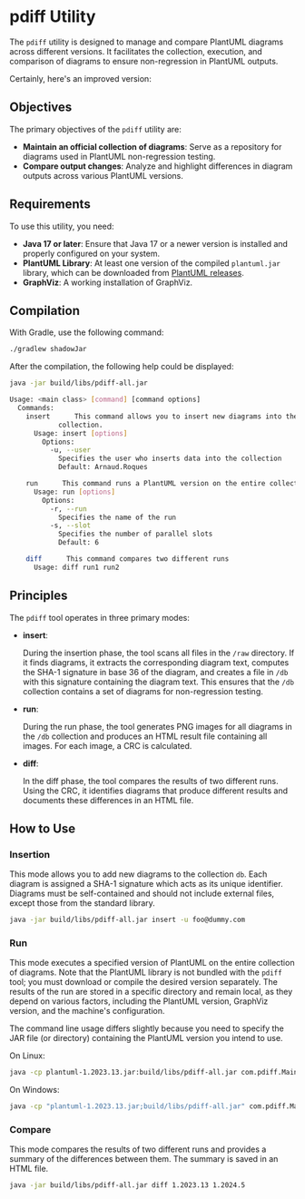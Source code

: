 # pdiff Utility

The `pdiff` utility is designed to manage and compare PlantUML diagrams across different versions.
It facilitates the collection, execution, and comparison of diagrams to ensure non-regression in PlantUML outputs.

Certainly, here's an improved version:

## Objectives

The primary objectives of the `pdiff` utility are:

- **Maintain an official collection of diagrams**: Serve as a repository for diagrams used in PlantUML non-regression testing.
- **Compare output changes**: Analyze and highlight differences in diagram outputs across various PlantUML versions.

## Requirements

To use this utility, you need:

- **Java 17 or later**: Ensure that Java 17 or a newer version is installed and properly configured on your system.
- **PlantUML Library**: At least one version of the compiled `plantuml.jar` library, which can be downloaded from [PlantUML releases](https://github.com/plantuml/plantuml/releases).
- **GraphViz**: A working installation of GraphViz.


## Compilation

With Gradle, use the following command:
```sh
./gradlew shadowJar
```

After the compilation, the following help could be displayed:

```sh
java -jar build/libs/pdiff-all.jar

Usage: <main class> [command] [command options]
  Commands:
    insert      This command allows you to insert new diagrams into the 
            collection. 
      Usage: insert [options]
        Options:
          -u, --user
            Specifies the user who inserts data into the collection
            Default: Arnaud.Roques

    run      This command runs a PlantUML version on the entire collection
      Usage: run [options]
        Options:
          -r, --run
            Specifies the name of the run
          -s, --slot
            Specifies the number of parallel slots
            Default: 6

    diff      This command compares two different runs
      Usage: diff run1 run2
```



## Principles

The `pdiff` tool operates in three primary modes:

- **insert**:

  During the insertion phase, the tool scans all files in the `/raw` directory. If it finds diagrams, it extracts the corresponding diagram text, computes the SHA-1 signature in base 36 of the diagram, and creates a file in `/db` with this signature containing the diagram text. This ensures that the `/db` collection contains a set of diagrams for non-regression testing.

- **run**:

  During the run phase, the tool generates PNG images for all diagrams in the `/db` collection and produces an HTML result file containing all images. For each image, a CRC is calculated.

- **diff**:

  In the diff phase, the tool compares the results of two different runs. Using the CRC, it identifies diagrams that produce different results and documents these differences in an HTML file.

## How to Use

### Insertion

This mode allows you to add new diagrams to the collection `db`. Each diagram is assigned a SHA-1 signature which acts as its unique identifier.
Diagrams must be self-contained and should not include external files, except those from the standard library.


```sh
java -jar build/libs/pdiff-all.jar insert -u foo@dummy.com
```

### Run

This mode executes a specified version of PlantUML on the entire collection of diagrams. Note that the PlantUML library is not bundled with the `pdiff` tool; you must download or compile the desired version separately. The results of the run are stored in a specific directory and remain local, as they depend on various factors, including the PlantUML version, GraphViz version, and the machine's configuration.

The command line usage differs slightly because you need to specify the JAR file (or directory) containing the PlantUML version you intend to use.

On Linux:

```sh
java -cp plantuml-1.2023.13.jar:build/libs/pdiff-all.jar com.pdiff.Main run
```

On Windows:
```sh
java -cp "plantuml-1.2023.13.jar;build/libs/pdiff-all.jar" com.pdiff.Main run
```


### Compare

This mode compares the results of two different runs and provides a summary of the differences between them. The summary is saved in an HTML file.

```sh
java -jar build/libs/pdiff-all.jar diff 1.2023.13 1.2024.5
```

